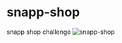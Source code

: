 # snapp-shop
snapp shop challenge
![snapp-shop](https://user-images.githubusercontent.com/96923486/192885554-2f29f87f-5542-474f-99fa-c994b4395575.PNG)
